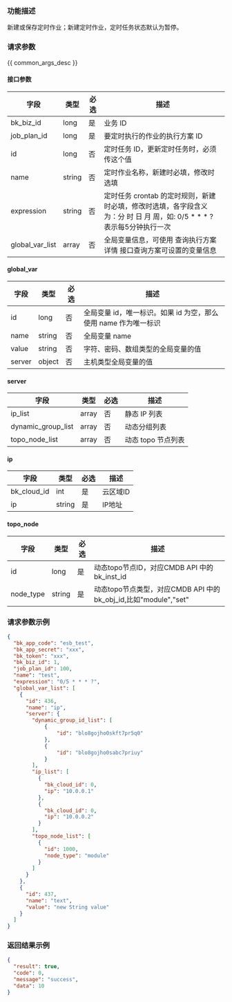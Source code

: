 ### 功能描述

新建或保存定时作业；新建定时作业，定时任务状态默认为暂停。

### 请求参数

{{ common_args_desc }}

#### 接口参数

| 字段             |  类型      | 必选   |  描述       |
|-----------------|------------|--------|------------|
| bk_biz_id       |  long      | 是     | 业务 ID     |
| job_plan_id     |  long      | 是     | 要定时执行的作业的执行方案 ID |
| id              |  long      | 否     | 定时任务 ID，更新定时任务时，必须传这个值 |
| name            |  string    | 否     | 定时作业名称，新建时必填，修改时选填 |
| expression      |  string    | 否     | 定时任务 crontab 的定时规则，新建时必填，修改时选填，各字段含义为：分 时 日 月 周，如: 0/5 * * * ? 表示每5分钟执行一次 |
| global_var_list |  array     | 否     | 全局变量信息，可使用 查询执行方案详情 接口查询方案可设置的变量信息 |

#### global_var

| 字段       |  类型     | 必选   |  描述      |
|-----------|-----------|--------|------------|
| id        |  long     | 否     | 全局变量 id，唯一标识。如果 id 为空，那么使用 name 作为唯一标识 |
| name      |  string   | 否     | 全局变量 name |
| value     |  string   | 否     | 字符、密码、数组类型的全局变量的值 |
| server    |  object   | 否     | 主机类型全局变量的值 |

#### server
| 字段                   |  类型 | 必选   |  描述      |
|-----------------------|-------|--------|------------|
| ip_list               | array | 否     | 静态 IP 列表 |
| dynamic_group_list | array | 否     | 动态分组列表 |
| topo_node_list        | array | 否     | 动态 topo 节点列表 |

#### ip

| 字段         |  类型   | 必选    |  描述   |
|-------------|---------|--------|---------|
| bk_cloud_id |  int    | 是     | 云区域ID |
| ip          |  string | 是     | IP地址 |

#### topo_node
| 字段              |  类型  | 必选   |  描述      |
|------------------|--------|--------|------------|
| id               | long   | 是     | 动态topo节点ID，对应CMDB API 中的 bk_inst_id |
| node_type        | string | 是     | 动态topo节点类型，对应CMDB API 中的 bk_obj_id,比如"module","set"|


### 请求参数示例

```json
{
  "bk_app_code": "esb_test",
  "bk_app_secret": "xxx",
  "bk_token": "xxx",
  "bk_biz_id": 1,
  "job_plan_id": 100,
  "name": "test",
  "expression": "0/5 * * * ?",
  "global_var_list": [
    {
      "id": 436,
      "name": "ip",
      "server": {
        "dynamic_group_id_list": [
            {
                "id": "blo8gojho0skft7pr5q0"
            },
            {
                "id": "blo8gojho0sabc7priuy"
            }
        ],
        "ip_list": [
          {
            "bk_cloud_id": 0,
            "ip": "10.0.0.1"
          },
          {
            "bk_cloud_id": 0,
            "ip": "10.0.0.2"
          }
        ],
        "topo_node_list": [
          {
            "id": 1000,
            "node_type": "module"
          }
        ]
      }
    },
    {
      "id": 437,
      "name": "text",
      "value": "new String value"
    }
  ]
}
```

### 返回结果示例

```json
{
  "result": true,
  "code": 0,
  "message": "success",
  "data": 10
}
```
